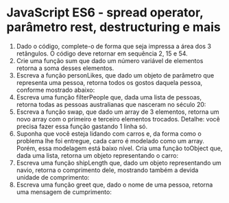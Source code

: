 # JavaScript ES6 - spread operator, parâmetro rest, destructuring e mais

1. Dado o código, complete-o de forma que seja impressa a área dos 3 retângulos. O código deve retornar em sequência 2, 15 e 54.
2. Crie uma função sum que dado um número variável de elementos retorna a soma desses elementos. 
3. Escreva a função personLikes, que dado um objeto de parâmetro que representa uma pessoa, retorna todos os gostos daquela pessoa, conforme mostrado abaixo:
4. Escreva uma função filterPeople que, dada uma lista de pessoas, retorna todas as pessoas australianas que nasceram no século 20:
5. Escreva a função swap, que dado um array de 3 elementos, retorna um novo array com o primeiro e terceiro elementos trocados. Detalhe: você precisa fazer essa função gastando 1 linha só.
6. Suponha que você esteja lidando com carros e, da forma como o problema lhe foi entregue, cada carro é modelado como um array. Porém, essa modelagem está baixo nível. Cria uma função toObject que, dada uma lista, retorna um objeto representando o carro:
7.  Escreva uma função shipLength que, dado um objeto representando um navio, retorna o comprimento dele, mostrando também a devida unidade de comprimento:
8. Escreva uma função greet que, dado o nome de uma pessoa, retorna uma mensagem de cumprimento:








